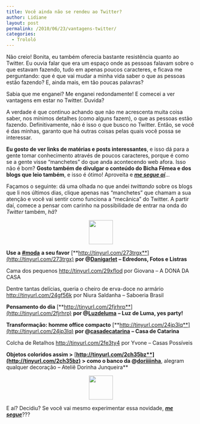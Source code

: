 ```yaml
---
title: Você ainda não se rendeu ao Twitter?
author: Lidiane
layout: post
permalink: /2010/06/23/vantagens-twitter/
categories:
  - Trololó
---
```

Não creio! Bonita, eu também oferecia bastante resistência quanto ao Twitter. Eu ouvia falar que era um espaço onde as pessoas falavam sobre o que estavam fazendo, tudo em apenas poucos caracteres, e ficava me perguntando: que é que vai mudar a minha vida saber o que as pessoas estão fazendo? E, ainda mais, em tão poucas palavras?

Sabia que me enganei? Me enganei redondamente! E comecei a ver vantagens em estar no Twitter. Duvida?

<!--more-->

A verdade é que continuo achando que não me acrescenta muita coisa saber, nos mínimos detalhes (como alguns fazem), o que as pessoas estão fazendo. Definitivamente, não é isso o que busco no Twitter. Então, se você é das minhas, garanto que há outras coisas pelas quais você possa se interessar.

**Eu gosto de ver links de matérias e posts interessantes**, e isso dá para a gente tomar conhecimento através de poucos caracteres, porque é como se a gente visse “manchetes” do que anda acontecendo web afora. Isso não é bom? **Gosto também de divulgar o conteúdo do Bicha Fêmea e dos blogs que leio também**, e isso é ótimo! Aproveita e **_<a href="http://twitter.com/bichafemea" target="_blank" rel="noopener noreferrer">me segue aí</a>_**…

Façamos o seguinte: dá uma olhada no que andei _twittando_ sobre os blogs que li nos últimos dias, clique apenas nas &#8220;manchetes&#8221; que chamam a sua atenção e você vai sentir como funciona a &#8220;mecânica&#8221; do Twitter. A partir daí, comece a pensar com carinho na possibilidade de entrar na onda do _Twitter_ também, _hã_?

<p style="text-align: center;">
  <a href="https://www.trololodemulher.com.br/2010/02/tgm_twitter_icon_pink1_thumb5.png"><img class="size-full wp-image-4328 aligncenter" title="tgm_twitter_icon_pink1_thumb.png" src="https://www.trololodemulher.com.br/2010/02/tgm_twitter_icon_pink1_thumb5.png" alt="" width="64" height="64" /></a>
</p>

**Use a** [**#moda**](http://twitter.com/search?q=%23moda) **a seu favor** [**http://tinyurl.com/273trgx**](http://tinyurl.com/273trgx) **por @**[**Danigarlet**](http://twitter.com/Danigarlet) **&#8211; Edredons, Fotos e Listras**

Cama dos pequenos <http://tinyurl.com/29xflod> por Giovana &#8211; A DONA DA CASA

Dentre tantas delícias, queria o cheiro de erva-doce no armário <http://tinyurl.com/24gf56k> por Niura Saldanha &#8211; Saboeria Brasil

**Pensamento do dia** [**http://tinyurl.com/2fjrhrp**](http://tinyurl.com/2fjrhrp) **por @**[**Luzdeluma**](http://twitter.com/Luzdeluma) **&#8211; Luz de Luma, yes party!**

**Transformação: homme office compacto** [**http://tinyurl.com/24jp3lq**](http://tinyurl.com/24jp3lq) **por @**[**casadecatarina**](http://twitter.com/casadecatarina) **&#8211; Casa de Catarina**

Colcha de Retalhos <http://tinyurl.com/2fe3ty4> por Yvone &#8211; Casas Possíveis

**Objetos coloridos assim >** [**http://tinyurl.com/2ch35bz**](http://tinyurl.com/2ch35bz) **> como o banco da @**[**doriiiinha**](http://twitter.com/doriiiinha)**, alegram qualquer decoração &#8211; Ateliê Dorinha Junqueira**

<p style="text-align: center;">
  <a href="https://www.trololodemulher.com.br/2010/02/tgm_twitter_icon_pink1_thumb5.png"><img class="size-full wp-image-4328 aligncenter" title="tgm_twitter_icon_pink1_thumb.png" src="https://www.trololodemulher.com.br/2010/02/tgm_twitter_icon_pink1_thumb5.png" alt="" width="64" height="64" /></a>
</p>

E aí? Decidiu? Se você vai mesmo experimentar essa novidade, **_<a href="http://twitter.com/bichafemea" target="_blank" rel="noopener noreferrer">me segue</a>_**???